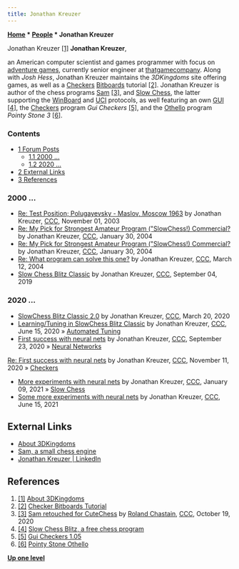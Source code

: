 ```yaml
---
title: Jonathan Kreuzer
---
```

**[Home](Home "Home") \* [People](People "People") \* Jonathan Kreuzer**



 [](http://www.3dkingdoms.com/about3dk.htm) Jonathan Kreuzer <a id="cite-note-1" href="#cite-ref-1">[1]</a> 
**Jonathan Kreuzer**,  

an American computer scientist and games programmer with focus on [adventure games](https://en.wikipedia.org/wiki/Adventure_game), currently senior engineer at [thatgamecompany](https://en.wikipedia.org/wiki/Thatgamecompany). 
Along with *Josh Hess*, Jonathan Kreuzer maintains the *3DKingdoms* site offering games, as well as a [Checkers](Checkers "Checkers") [Bitboards](Bitboards "Bitboards") tutorial <a id="cite-note-2" href="#cite-ref-2">[2]</a>. 
Jonathan Kreuzer is author of the chess programs [Sam](index.php?title=Sam&action=edit&redlink=1 "Sam (page does not exist)") <a id="cite-note-3" href="#cite-ref-3">[3]</a>, and [Slow Chess](Slow_Chess "Slow Chess"), the latter supporting the [WinBoard](WinBoard "WinBoard") and [UCI](UCI "UCI") protocols, as well featuring an own [GUI](GUI "GUI") <a id="cite-note-4" href="#cite-ref-4">[4]</a>, the [Checkers](Checkers "Checkers") program *Gui Checkers* <a id="cite-note-5" href="#cite-ref-5">[5]</a>, and the [Othello](Othello "Othello") program *Pointy Stone 3* <a id="cite-note-6" href="#cite-ref-6">[6]</a>. 



### Contents


* [1 Forum Posts](#forum-posts)
	+ [1.1 2000 ...](#2000-...)
	+ [1.2 2020 ...](#2020-...)
* [2 External Links](#external-links)
* [3 References](#references)






### 2000 ...


* [Re: Test Position; Polugayevsky - Maslov, Moscow 1963](https://www.stmintz.com/ccc/index.php?id=325132) by Jonathan Kreuzer, [CCC](CCC "CCC"), November 01, 2003
* [Re: My Pick for Strongest Amateur Program ("SlowChess!) Commercial?](https://www.stmintz.com/ccc/index.php?id=345878) by Jonathan Kreuzer, [CCC](CCC "CCC"), January 30, 2004
* [Re: My Pick for Strongest Amateur Program ("SlowChess!) Commercial?](https://www.stmintz.com/ccc/index.php?id=345891) by Jonathan Kreuzer, [CCC](CCC "CCC"), January 30, 2004
* [Re: What program can solve this one?](https://www.stmintz.com/ccc/index.php?id=354121) by Jonathan Kreuzer, [CCC](CCC "CCC"), March 12, 2004
* [Slow Chess Blitz Classic](http://www.talkchess.com/forum3/viewtopic.php?f=2&t=71721) by Jonathan Kreuzer, [CCC](CCC "CCC"), September 04, 2019


### 2020 ...


* [SlowChess Blitz Classic 2.0](http://www.talkchess.com/forum3/viewtopic.php?f=2&t=73420) by Jonathan Kreuzer, [CCC](CCC "CCC"), March 20, 2020
* [Learning/Tuning in SlowChess Blitz Classic](http://www.talkchess.com/forum3/viewtopic.php?f=7&t=74184) by Jonathan Kreuzer, [CCC](CCC "CCC"), June 15, 2020 » [Automated Tuning](Automated_Tuning "Automated Tuning")
* [First success with neural nets](http://www.talkchess.com/forum3/viewtopic.php?f=7&t=75190) by Jonathan Kreuzer, [CCC](CCC "CCC"), September 23, 2020 » [Neural Networks](Neural_Networks "Neural Networks")


 [Re: First success with neural nets](http://www.talkchess.com/forum3/viewtopic.php?f=7&t=75190&start=21) by Jonathan Kreuzer, [CCC](CCC "CCC"), November 11, 2020 » [Checkers](Checkers "Checkers")
* [More experiments with neural nets](http://www.talkchess.com/forum3/viewtopic.php?f=7&t=76263) by Jonathan Kreuzer, [CCC](CCC "CCC"), January 09, 2021 » [Slow Chess](Slow_Chess "Slow Chess")
* [Some more experiments with neural nets](http://www.talkchess.com/forum3/viewtopic.php?f=7&t=77492) by Jonathan Kreuzer, [CCC](CCC "CCC"), June 15, 2021


## External Links


* [About 3DKingdoms](https://www.3dkingdoms.com/about3dk.htm)
* [Sam, a small chess engine](https://www.3dkingdoms.com/chess/sam/samchess.html)
* [Jonathan Kreuzer | LinkedIn](https://www.linkedin.com/in/jonathankreuzer/)


## References


1. <a id="cite-ref-1" href="#cite-note-1">[1]</a> [About 3DKingdoms](http://www.3dkingdoms.com/about3dk.htm)
2. <a id="cite-ref-2" href="#cite-note-2">[2]</a> [Checker Bitboards Tutorial](http://www.3dkingdoms.com/checkers/bitboards.htm)
3. <a id="cite-ref-3" href="#cite-note-3">[3]</a> [Sam retouched for CuteChess](http://www.talkchess.com/forum3/viewtopic.php?f=2&t=75454) by [Roland Chastain](Roland_Chastain "Roland Chastain"), [CCC](CCC "CCC"), October 19, 2020
4. <a id="cite-ref-4" href="#cite-note-4">[4]</a> [Slow Chess Blitz, a free chess program](http://www.3dkingdoms.com/chess/slow.htm)
5. <a id="cite-ref-5" href="#cite-note-5">[5]</a> [Gui Checkers 1.05](http://www.3dkingdoms.com/checkers.htm)
6. <a id="cite-ref-6" href="#cite-note-6">[6]</a> [Pointy Stone Othello](http://www.3dkingdoms.com/pointy3/pointy3main.htm)

**[Up one level](People "People")**







 
